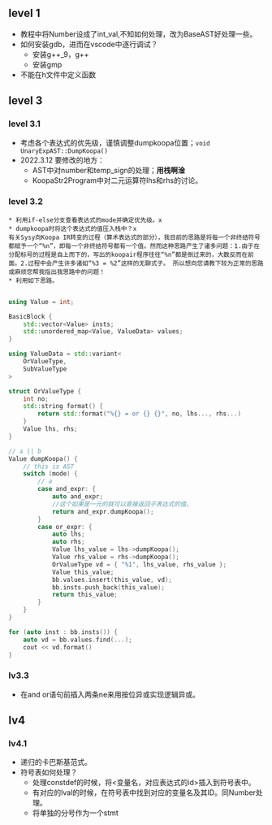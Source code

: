 ## level 1

- 教程中将Number设成了int_val,不知如何处理，改为BaseAST好处理一些。
- 如何安装gdb，进而在vscode中逐行调试？
    * 安装g++_9，g++
    * 安装gmp
- 不能在h文件中定义函数

## level 3

### level 3.1

- 考虑各个表达式的优先级，谨慎调整dumpkoopa位置；```void UnaryExpAST::DumpKoopa()```
- 2022.3.12 要修改的地方：
    * AST中对number和temp_sign的处理；**用栈啊淦**
    * KoopaStr2Program中对二元运算符lhs和rhs的讨论。
### level 3.2
    * 利用if-else分支查看表达式的mode并确定优先级。x
    * dumpkoopa时将这个表达式的值压入栈中？x
    有关Sysy向Koopa IR转变的过程（算术表达式的部分），我目前的思路是将每一个非终结符号都赋予一个“%n”，即每一个非终结符号都有一个值。然而这种思路产生了诸多问题：1.由于在分配标号的过程是自上而下的，写出的koopair程序往往“%n”都是倒过来的，大数反而在前面。2.过程中会产生许多诸如“%3 = %2”这样的无聊式子。 所以想向您请教下较为正常的思路或麻烦您帮我指出我思路中的问题！
    * 利用如下思路。
```c++

using Value = int;

BasicBlock {
    std::vector<Value> insts;
    std::unordered_map<Value, ValueData> values;
}

using ValueData = std::variant<
    OrValueType,
    SubValueType
>

struct OrValueType {
    int no;
    std::string format() {
        return std::format("%{} = or {} {}", no, lhs..., rhs...)
    }
    Value lhs, rhs;
}

// a || b
Value dumpKoopa() {
    // this is AST 
    switch (mode) {
        // a
        case and_expr: {
            auto and_expr;
            //这个如果是一元的就可以直接返回子表达式的值。
            return and_expr.dumpKoopa();
        }
        case or_expr: {
            auto lhs;
            auto rhs;
            Value lhs_value = lhs->dumpKoopa();
            Value rhs_value = rhs->dumpKoopa();
            OrValueType vd = { "%1", lhs_value, rhs_value };
            Value this_value;
            bb.values.insert(this_value, vd);
            bb.insts.push_back(this_value);
            return this_value;
        }
    }
}

for (auto inst : bb.insts()) {
    auto vd = bb.values.find(...);
    cout << vd.format()
}
```

### lv3.3 
* 在and or语句前插入两条ne来用按位异或实现逻辑异或。

## lv4

### lv4.1
* 递归的卡巴斯基范式。
* 符号表如何处理？
    - 处理constdef的时候，将<变量名，对应表达式的id>插入到符号表中。
    - 有对应的lval的时候，在符号表中找到对应的变量名及其ID。同Number处理。
    - 将单独的分号作为一个stmt
    
